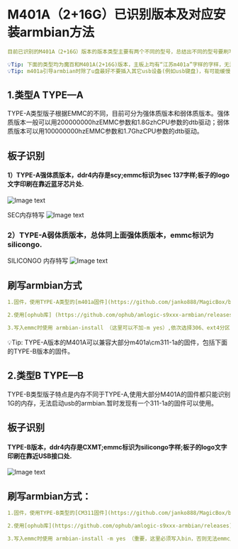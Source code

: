 #  M401A（2+16G）已识别版本及对应安装armbian方法
  
   ```yaml
  目前已识别的M401A（2+16G）版本的版本类型主要有两个不同的型号，总结出不同的型号要刷写armbian需要使用不同的方法。
  
  💡Tip: 下面的类型均为魔百和M401A(2+16G)版本，主板上均有“江苏m401a”字样的字样，无法简单根据省份区分版本。
  💡Tip: m401a引导armbian时除了u盘最好不要插入其它usb设备(例如usb键盘)，有可能缓慢卡在启动环节。
   ```

## 1.类型A TYPE—A
   TYPE-A类型版子根据EMMC的不同，目前可分为强体质版本和弱体质版本。强体质版本一般可以用200000000hzEMMC参数和1.8GzhCPU参数的dtb驱动；弱体质版本可以用100000000hzEMMC参数和1.7GhzCPU参数的dtb驱动。
   
   ## 板子识别
   
   ####    1）TYPE-A强体质版本，ddr4内存是scy;emmc标识为sec 137字样;板子的logo文字印刷在靠近蓝牙芯片处.
   ![Image text](https://github.com/janko888/MagicBox/blob/main/M401A/img/type_a_s.png)
   
   SEC内存特写
   ![Image text](https://github.com/janko888/MagicBox/blob/main/M401A/img/m401a_emmc_sec.png)
  
   ###     2）TYPE-A弱体质版本，总体同上面强体质版本，emmc标识为silicongo.
   SILICONGO 内存特写
   ![Image text](https://github.com/janko888/MagicBox/blob/main/M401A/img/m401a_emmc_silicongo.png)
   
   ## 刷写armbian方式
   
   ```yaml
   1.固件，使用TYPE-A类型的[m401a固件](https://github.com/janko888/MagicBox/blob/main/M401A/firmware/TYPE_A_M401A.zip)，即常见的江苏版安卓9_原厂官改_开启ROOT_线刷固件包，固件识别内存为2G;
   
   2.使用[ophub库] (https://github.com/ophub/amlogic-s9xxx-armbian/releases)的armbian,下载最新的s905l3a的镜像,dtb选择meson-g12a-s905l3a-m401a.dtb
   
   3.写入emmc时使用 armbian-install （这里可以不加-m yes）,依次选择306、ext4分区;
   
   ```
   
   💡Tip: TYPE-A版本的M401A可以兼容大部分m401a\cm311-1a的固件，包括下面的TYPE-B版本的固件。
   
  
   
   
   ## 2.类型B TYPE—B
   TYPE-B类型版子特点是内存不同于TYPE-A,使用大部分M401A的固件都只能识别1G的内存，无法启动usb的armbian.暂时发现有一个311-1a的固件可以使用。
   
   ## 板子识别
   
   ####    TYPE-B版本，ddr4内存是CXMT;emmc标识为silicongo字样;板子的logo文字印刷在靠近USB接口处.
   ![Image text](https://github.com/janko888/MagicBox/blob/main/M401A/img/type_b_s.png)
   
   ## 刷写armbian方式：
   ```yaml
   1.固件，使用TYPE-B类型的[CM311固件](https://github.com/janko888/MagicBox/blob/main/M401A/firmware/TYPE_B_CM311-1a.zip),cm311-1a_YST安卓9-S905L3A线刷固件包，固件可以识别内存为2G;其它常用的m401a固件一般显示内存为1G，暂无发现可以驱动armbian的版本，表现为启动logo后黑屏无响应。
   
   2.使用[ophub库](https://github.com/ophub/amlogic-s9xxx-armbian/releases)的armbian,下载最新s905l3a的镜像,dtb选择meson-g12a-s905l3a-m401a.dtb
   
   3.写入emmc时使用 armbian-install -m yes （重要，这里必须写入bin，否则无法emmc启动及再由usb启动）,依次选择306、ext4分区;
   ```
   
   
